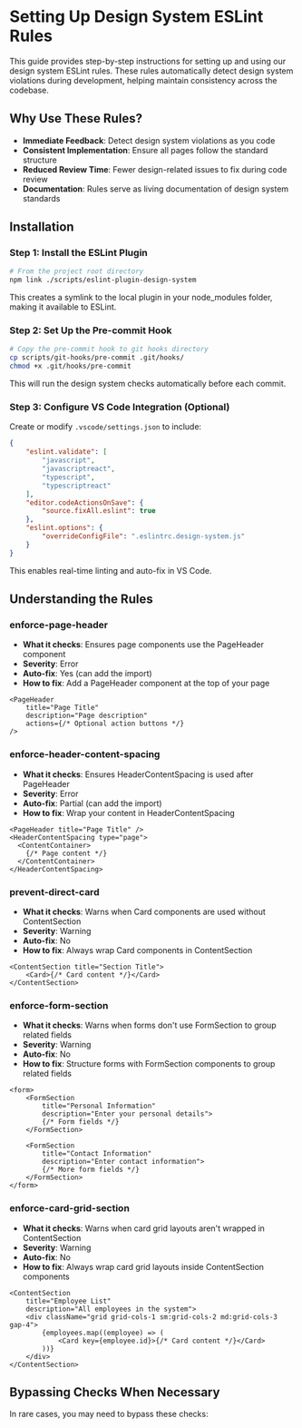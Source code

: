 # Setting Up Design System ESLint Rules

This guide provides step-by-step instructions for setting up and using our design system ESLint rules. These rules automatically detect design system violations during development, helping maintain consistency across the codebase.

## Why Use These Rules?

- **Immediate Feedback**: Detect design system violations as you code
- **Consistent Implementation**: Ensure all pages follow the standard structure
- **Reduced Review Time**: Fewer design-related issues to fix during code review
- **Documentation**: Rules serve as living documentation of design system standards

## Installation

### Step 1: Install the ESLint Plugin

```bash
# From the project root directory
npm link ./scripts/eslint-plugin-design-system
```

This creates a symlink to the local plugin in your node_modules folder, making it available to ESLint.

### Step 2: Set Up the Pre-commit Hook

```bash
# Copy the pre-commit hook to git hooks directory
cp scripts/git-hooks/pre-commit .git/hooks/
chmod +x .git/hooks/pre-commit
```

This will run the design system checks automatically before each commit.

### Step 3: Configure VS Code Integration (Optional)

Create or modify `.vscode/settings.json` to include:

```json
{
	"eslint.validate": [
		"javascript",
		"javascriptreact",
		"typescript",
		"typescriptreact"
	],
	"editor.codeActionsOnSave": {
		"source.fixAll.eslint": true
	},
	"eslint.options": {
		"overrideConfigFile": ".eslintrc.design-system.js"
	}
}
```

This enables real-time linting and auto-fix in VS Code.

## Understanding the Rules

### enforce-page-header

- **What it checks**: Ensures page components use the PageHeader component
- **Severity**: Error
- **Auto-fix**: Yes (can add the import)
- **How to fix**: Add a PageHeader component at the top of your page

```tsx
<PageHeader
	title="Page Title"
	description="Page description"
	actions={/* Optional action buttons */}
/>
```

### enforce-header-content-spacing

- **What it checks**: Ensures HeaderContentSpacing is used after PageHeader
- **Severity**: Error
- **Auto-fix**: Partial (can add the import)
- **How to fix**: Wrap your content in HeaderContentSpacing

```tsx
<PageHeader title="Page Title" />
<HeaderContentSpacing type="page">
  <ContentContainer>
    {/* Page content */}
  </ContentContainer>
</HeaderContentSpacing>
```

### prevent-direct-card

- **What it checks**: Warns when Card components are used without ContentSection
- **Severity**: Warning
- **Auto-fix**: No
- **How to fix**: Always wrap Card components in ContentSection

```tsx
<ContentSection title="Section Title">
	<Card>{/* Card content */}</Card>
</ContentSection>
```

### enforce-form-section

- **What it checks**: Warns when forms don't use FormSection to group related fields
- **Severity**: Warning
- **Auto-fix**: No
- **How to fix**: Structure forms with FormSection components to group related fields

```tsx
<form>
	<FormSection
		title="Personal Information"
		description="Enter your personal details">
		{/* Form fields */}
	</FormSection>

	<FormSection
		title="Contact Information"
		description="Enter contact information">
		{/* More form fields */}
	</FormSection>
</form>
```

### enforce-card-grid-section

- **What it checks**: Warns when card grid layouts aren't wrapped in ContentSection
- **Severity**: Warning
- **Auto-fix**: No
- **How to fix**: Always wrap card grid layouts inside ContentSection components

```tsx
<ContentSection
	title="Employee List"
	description="All employees in the system">
	<div className="grid grid-cols-1 sm:grid-cols-2 md:grid-cols-3 gap-4">
		{employees.map((employee) => (
			<Card key={employee.id}>{/* Card content */}</Card>
		))}
	</div>
</ContentSection>
```

## Bypassing Checks When Necessary

In rare cases, you may need to bypass these checks:

```

```
